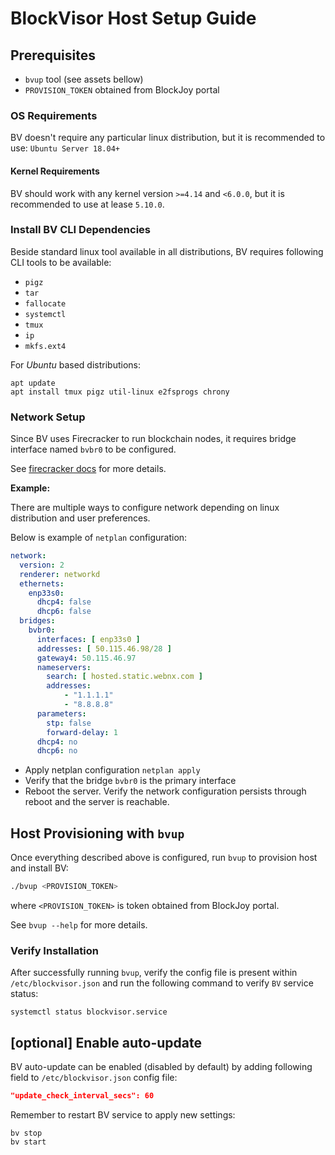 # BlockVisor Host Setup Guide

## Prerequisites

 - `bvup` tool (see assets bellow)
 - `PROVISION_TOKEN` obtained from BlockJoy portal

### OS Requirements

BV doesn't require any particular linux distribution, but it is recommended to use:
`Ubuntu Server 18.04+`

#### Kernel Requirements

BV should work with any kernel version `>=4.14` and `<6.0.0`, but it is recommended to use at lease `5.10.0`.

### Install BV CLI Dependencies

Beside standard linux tool available in all distributions, BV requires following CLI tools to be available:

- `pigz`
- `tar`
- `fallocate`
- `systemctl`
- `tmux`
- `ip`
- `mkfs.ext4`

For _Ubuntu_ based distributions:

```shell
apt update
apt install tmux pigz util-linux e2fsprogs chrony
```

### Network Setup

Since BV uses Firecracker to run blockchain nodes, it requires bridge interface named `bvbr0` to be configured.

See [firecracker docs](https://github.com/firecracker-microvm/firecracker/blob/main/docs/network-setup.md#advanced-setting-up-a-bridge-interface) for more details.

**Example:**

There are multiple ways to configure network depending on linux distribution and user preferences.

Below is example of `netplan` configuration:

```yaml
network:
  version: 2
  renderer: networkd
  ethernets:
    enp33s0:
      dhcp4: false
      dhcp6: false
  bridges:
    bvbr0:
      interfaces: [ enp33s0 ]
      addresses: [ 50.115.46.98/28 ]
      gateway4: 50.115.46.97
      nameservers:
        search: [ hosted.static.webnx.com ]
        addresses:
            - "1.1.1.1"
            - "8.8.8.8"
      parameters:
        stp: false
        forward-delay: 1
      dhcp4: no
      dhcp6: no
```
- Apply netplan configuration `netplan apply`
- Verify that the bridge `bvbr0` is the primary interface
- Reboot the server. Verify the network configuration persists through reboot and the server is reachable.

## Host Provisioning with `bvup`

Once everything described above is configured, run `bvup` to provision host and install BV: 

```sh
./bvup <PROVISION_TOKEN>
```
where `<PROVISION_TOKEN>` is token obtained from BlockJoy portal.

See `bvup --help` for more details.

### Verify Installation 
After successfully running `bvup`, verify the config file is present within `/etc/blockvisor.json`
and run the following command to verify `BV` service status: 
```shell
systemctl status blockvisor.service
```

## [optional] Enable auto-update

BV auto-update can be enabled (disabled by default)
by adding following field to `/etc/blockvisor.json` config file:
```json
"update_check_interval_secs": 60
```

Remember to restart BV service to apply new settings:
```shell
bv stop
bv start
```
